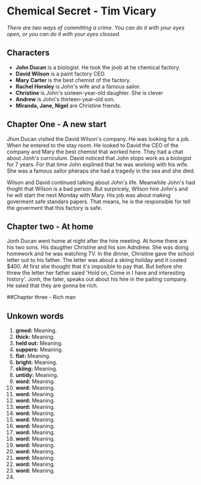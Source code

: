 # Chemical Secret - Tim Vicary
*There are two ways of committing a crime. You can do it with your eyes open, or you can do it with your eyes clossed.*

## Characters
* **John Ducan** is a biologist. He took the joob at he chemical factory.
* **David Wilson** is a paint factory CEO.
* **Mary Carter** is the best chemist of the factory.
* **Rachel Horsley** is John's wife and a famous sailor.
*  **Christine** is John's sixteen-year-old daughter. She is clever
*  **Andrew** is John's thirteen-year-old son.
*  **Miranda, Jane, Nigel** are Christine friends.

## Chapter One - A new start
Jhon Ducan visited the David Wilson's company. He was looking for a job. When he entered to the stay room. He looked to David the CEO of the company and Mary the best chemist that worked here. They had a chat about Jonh's curriculum. David noticed that John stops work as a biologist for 7 years. For that time John explined that he was working with his wife. She was a famous sailor pheraps she had a tragedy in the sea and she died.

Wilson and David continued talking about John's life. Meanwhile John's had thoght that Wilson is a bad person. But surpricely, Wilson hire John's and he will start the next Monday with Mary. His job was about making goverment safe standars papers. That means, he is the responsible for tell the goverment that this factory is safe.

## Chapter two - At home
Jonh Ducan went home at night after the hire meeting. At home there are his two sons. His daugther Christine and his son Adndrew. She was doing homework and he was watching TV. In the dinner, Christine gave the school letter out to his father. The letter was about a skiing holiday and it costed $400. At first she thought that it's imposible to pay that. But before she threw the letter her father saied 'Hold on, Come in I have and interesting history'. Jonh, the fater, speaks out about his hire in the paiting company. He saied that they are gonna be rich.

##Chapter three - Rich man


## Unkown words
1. **greed:** Meaning.
2. **thick:** Meaning.
3. **held out:** Meaning.
4. **suppers:** Meaning.
4. **flat:** Meaning.
4. **bright:** Meaning.
5. **skiing:** Meaning.
5. **untidy:** Meaning.
5. **word:** Meaning.
5. **word:** Meaning.
5. **word:** Meaning.
5. **word:** Meaning.
5. **word:** Meaning.
5. **word:** Meaning.
5. **word:** Meaning.
5. **word:** Meaning.
5. **word:** Meaning.
5. **word:** Meaning.
5. **word:** Meaning.
5. **word:** Meaning.
5. **word:** Meaning.
5. **word:** Meaning.
5. **word:** Meaning.
5. 